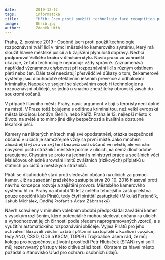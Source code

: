 ```yaml
---
date:         2019-12-02
tags:         informatika
title:        "Hřib: Jsem proti použití technologie face recognition pro městské kamery. Je pro městskou policii a k zajištění plynulosti dopravy. Ne Velkému bratrovi v čínském stylu"
image: 	      8hrib.jpg
author:       Zdeněk Hřib
---
```


Praha, 2. prosince 2019 – Osobně jsem proti použití technologie rozpoznávání tváří lidí v rámci městského kamerového systému, který má sloužit hlavně městské policii a k zajištění plynulosti dopravy. Nechci podporovat Velkého bratra v čínském stylu. Navíc praxe ze zahraničí ukazuje, že tato technologie nepracuje vždy správně. Zaznamenává například významnou chybovost při rozpoznávání lidí s různým odstínem pleti nebo žen. Dále také neexistují přesvědčivé důkazy o tom, že kamerové systémy jsou dlouhodobě efektivním řešením prevence a odhalování kriminality. Naopak ve spojení se sledováním osob či technologie na rozpoznávání obličejů, se jedná o snadno zneužitelný obrovský zásah do soukromí občanů. 

V případě hlavního města Prahy, navíc argument v boji s teroristy není úplně na místě. V Praze totiž bojujeme s odlišnou kriminalitou, než velká evropská města jako jsou Londýn, Berlín, nebo Paříž. Praha je 13. nejlepší město k životu na světě a to mimo jiné díky bezpečnosti a kvalitní a dostupné lékařské péči.

Kamery na některých místech mají své opodstatnění, otázka bezpečnosti občanů v ulicích je samozřejmě vždy na první místě. Jako mnohem zásadnější výzvu ve zvýšení bezpečnosti občanů ve městě, ale vnímám navýšení počtu strážníků městské policie v ulicích, na čemž dlouhodobě pracujeme. Chystám se proto na jednání s ministryní práce a sociálních věcí Maláčovou ohledně srovnání limitů zvláštních (rizikových) příplatků u státních policistů a městských strážníků.

Piráti se dlouhodobě staví proti sledování občanů na ulicích za pomoci kamer. Již na zasedání pražského zastupitelstva 20. 10. 2016 hlasoval proti návrhu koncepce rozvoje a zajištění provozu Městského kamerového systému hl. m. Prahy na období 10 let z celého tehdejšího zastupitelstva pouze opoziční klub Pirátů, tedy čtyři pirátští zastupitelé (Mikuláš Ferjenčík, Jakub Michálek, Ondřej Profant a Adam Zábranský).  

Návrh schválený v minulém volebním období předpokládal zavádění kamer s vysokým rozlišením, které potenciálně mohou sledovat občany na ulicích a vyhodnocovat jejich činnosti podle předem naprogramovaných vzorců, a s využitím automatického rozpoznávání obličeje. Vyjma Pirátů pro jeho schválení hlasovali všichni ostatní přítomní zastupitelé z koalice i opozice, tedy ANO, ČSSD, ODS a KSČM, TOP09 i Trojkoalice. Jsem rád, že můj kolega pro bezpečnost a životní prostředí Petr Hlubuček (STAN) nyní sdílí můj rezervovaný přístup v této citlivé záležitosti. Obratem za hlavní město požádal o stanovisko Úřad pro ochranu osobních údajů. 
